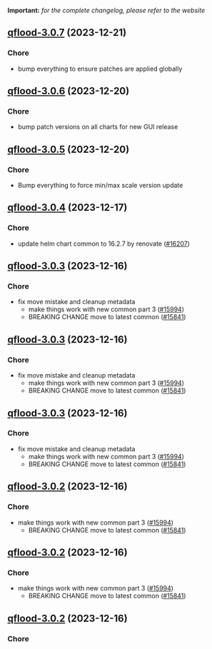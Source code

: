 **Important:**
*for the complete changelog, please refer to the website*




## [qflood-3.0.7](https://github.com/truecharts/charts/compare/qflood-3.0.6...qflood-3.0.7) (2023-12-21)

### Chore

- bump everything to ensure patches are applied globally
  
  


## [qflood-3.0.6](https://github.com/truecharts/charts/compare/qflood-3.0.5...qflood-3.0.6) (2023-12-20)

### Chore

- bump patch versions on all charts for new GUI release
  
  


## [qflood-3.0.5](https://github.com/truecharts/charts/compare/qflood-3.0.4...qflood-3.0.5) (2023-12-20)

### Chore

- Bump everything to force min/max scale version update
  
  


## [qflood-3.0.4](https://github.com/truecharts/charts/compare/qflood-3.0.3...qflood-3.0.4) (2023-12-17)

### Chore

- update helm chart common to 16.2.7 by renovate ([#16207](https://github.com/truecharts/charts/issues/16207))
  
  


## [qflood-3.0.3](https://github.com/truecharts/charts/compare/qflood-2.0.17...qflood-3.0.3) (2023-12-16)

### Chore

- fix move mistake and cleanup metadata
  - make things work with new common part 3 ([#15994](https://github.com/truecharts/charts/issues/15994))
  - BREAKING CHANGE move to latest common ([#15841](https://github.com/truecharts/charts/issues/15841))
  
  


## [qflood-3.0.3](https://github.com/truecharts/charts/compare/qflood-2.0.17...qflood-3.0.3) (2023-12-16)

### Chore

- fix move mistake and cleanup metadata
  - make things work with new common part 3 ([#15994](https://github.com/truecharts/charts/issues/15994))
  - BREAKING CHANGE move to latest common ([#15841](https://github.com/truecharts/charts/issues/15841))
  
  


## [qflood-3.0.3](https://github.com/truecharts/charts/compare/qflood-2.0.17...qflood-3.0.3) (2023-12-16)

### Chore

- fix move mistake and cleanup metadata
  - make things work with new common part 3 ([#15994](https://github.com/truecharts/charts/issues/15994))
  - BREAKING CHANGE move to latest common ([#15841](https://github.com/truecharts/charts/issues/15841))
  
  


## [qflood-3.0.2](https://github.com/truecharts/charts/compare/qflood-2.0.17...qflood-3.0.2) (2023-12-16)

### Chore

- make things work with new common part 3 ([#15994](https://github.com/truecharts/charts/issues/15994))
  - BREAKING CHANGE move to latest common ([#15841](https://github.com/truecharts/charts/issues/15841))
  
  


## [qflood-3.0.2](https://github.com/truecharts/charts/compare/qflood-2.0.17...qflood-3.0.2) (2023-12-16)

### Chore

- make things work with new common part 3 ([#15994](https://github.com/truecharts/charts/issues/15994))
  - BREAKING CHANGE move to latest common ([#15841](https://github.com/truecharts/charts/issues/15841))
  
  


## [qflood-3.0.2](https://github.com/truecharts/charts/compare/qflood-2.0.17...qflood-3.0.2) (2023-12-16)

### Chore

